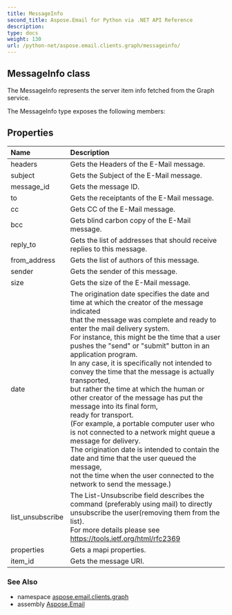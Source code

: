 ```yaml
---
title: MessageInfo
second_title: Aspose.Email for Python via .NET API Reference
description: 
type: docs
weight: 130
url: /python-net/aspose.email.clients.graph/messageinfo/
---
```


## MessageInfo class

The MessageInfo represents the server item info fetched from the Graph service.

The MessageInfo type exposes the following members:
## Properties
| Name | Description |
| :- | :- |
|headers|Gets the Headers of the E-Mail message.|
|subject|Gets the Subject of the E-Mail message.|
|message_id|Gets the message ID.|
|to|Gets the receiptants of the E-Mail message.|
|cc|Gets CC of the E-Mail message.|
|bcc|Gets blind carbon copy of the E-Mail message.|
|reply_to|Gets the list of addresses that should receive replies to this message.|
|from_address|Gets the list of authors of this message.|
|sender|Gets the sender of this message.|
|size|Gets the size of the E-Mail message.|
|date|The origination date specifies the date and time at which the creator of the message indicated <br/>            that the message was complete and ready to enter the mail delivery system. <br/>            For instance, this might be the time that a user pushes the "send" or "submit" button in an application program.<br/>            In any case, it is specifically not intended to convey the time that the message is actually transported,<br/>            but rather the time at which the human or other creator of the message has put the message into its final form, <br/>            ready for transport.<br/>            (For example, a portable computer user who is not connected to a network might queue a message for delivery.<br/>            The origination date is intended to contain the date and time that the user queued the message, <br/>            not the time when the user connected to the network to send the message.)|
|list_unsubscribe|The List-Unsubscribe field describes the command (preferably using mail) to directly unsubscribe the user(removing them from the list).<br/>            For more details please see https://tools.ietf.org/html/rfc2369|
|properties|Gets a mapi properties.|
|item_id|Gets the message URI.|

### See Also

* namespace [aspose.email.clients.graph](/email/python-net/aspose.email.clients.graph/)
* assembly [Aspose.Email](/email/python-net/)

